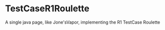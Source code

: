 # TestCaseR1Roulette
A single java page, like Jone'sVapor, implementing the R1 TestCase Roulette   
